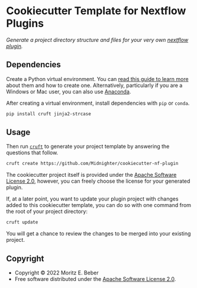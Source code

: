 # Cookiecutter Template for Nextflow Plugins

_Generate a project directory structure and files for your very own [nextflow plugin](https://www.nextflow.io/docs/latest/plugins.html)._

## Dependencies

Create a Python virtual environment. You can [read this guide to learn more](https://realpython.com/python-virtual-environments-a-primer/)
about them and how to create one. Alternatively, particularly if you are a
Windows or Mac user, you can also use [Anaconda](https://docs.anaconda.com/anaconda/).

After creating a virtual environment, install dependencies with `pip` or `conda`.

```bash
pip install cruft jinja2-strcase
```

## Usage

Then run [`cruft`](https://cruft.github.io/) to generate your project template by answering the questions that follow.

```bash
cruft create https://github.com/Midnighter/cookiecutter-nf-plugin
```

The cookiecutter project itself is provided under the [Apache Software License 2.0](https://www.apache.org/licenses/LICENSE-2.0), however, you can freely choose the license for your generated plugin.

If, at a later point, you want to update your plugin project with changes added to this cookiecutter template, you can do so with one command from the root of your project directory:

```bash
cruft update
```

You will get a chance to review the changes to be merged into your existing project.

## Copyright

- Copyright © 2022 Moritz E. Beber
- Free software distributed under the [Apache Software License 2.0](https://www.apache.org/licenses/LICENSE-2.0).
